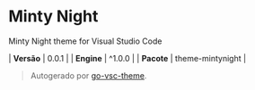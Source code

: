 # Minty Night

Minty Night theme for Visual Studio Code

| **Versão** | 0.0.1 |
| **Engine** | ^1.0.0 |
| **Pacote** | theme-mintynight |

> Autogerado por [go-vsc-theme](https://github.com/natalbu/go-vsc-theme).
